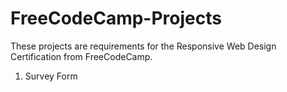 # FreeCodeCamp-Projects
These projects are requirements for the Responsive Web Design Certification from FreeCodeCamp.
1. Survey Form

